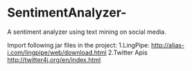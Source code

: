 SentimentAnalyzer-
==================

A sentiment analyzer using text mining on social media.

Import following jar files in the project:
  1.LingPipe:
      http://alias-i.com/lingpipe/web/download.html
  2.Twitter Apis
      http://twitter4j.org/en/index.html
